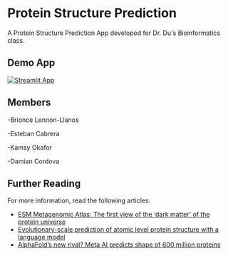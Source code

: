 # Protein Structure Prediction

A Protein Structure Prediction App developed for Dr. Du's Bioinformatics class.

## Demo App

[![Streamlit App](https://img.shields.io/badge/Streamlit-FF4B4B?style=for-the-badge&logo=Streamlit&logoColor=white)](https://Bioinformatics-Presentation.streamlit.app/)

## Members

-Brionce Lennon-Llanos

-Esteban Cabrera

-Kamsy Okafor

-Damian Cordova

## Further Reading
For more information, read the following articles:
- [ESM Metagenomic Atlas: The first view of the ‘dark matter’ of the protein universe](https://ai.facebook.com/blog/protein-folding-esmfold-metagenomics/)
- [Evolutionary-scale prediction of atomic level protein structure with a language model](https://www.biorxiv.org/content/10.1101/2022.07.20.500902v2)
- [AlphaFold’s new rival? Meta AI predicts shape of 600 million proteins](https://www.nature.com/articles/d41586-022-03539-1)
